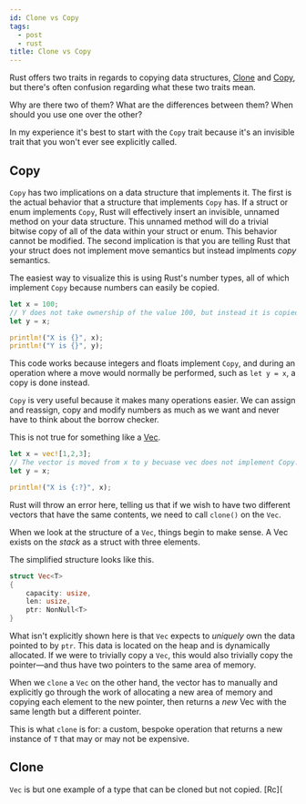 ```yaml
---
id: Clone vs Copy
tags:
  - post
  - rust
title: Clone vs Copy
---
```


Rust offers two traits in regards to copying data structures, [Clone](https://doc.rust-lang.org/std/clone/trait.Clone.html)
and [Copy](https://doc.rust-lang.org/std/marker/trait.Copy.html), but there's often confusion regarding what these two traits mean.

Why are there two of them? What are the differences between them? When should you use one over the other?

In my experience it's best to start with the `Copy` trait because it's an invisible trait that you won't ever see explicitly called.

## Copy

`Copy` has two implications on a data structure that implements it. The first is the actual behavior that a structure that implements `Copy` has.
If a struct or enum implements `Copy`, Rust will effectively insert an invisible, unnamed method on your data structure. 
This unnamed method will do a trivial bitwise copy of all of the data within your struct or enum. This behavior cannot be modified. 
The second implication is that you are telling Rust that your struct does not implement move semantics but instead implments *copy* semantics.

The easiest way to visualize this is using Rust's number types, all of which implement `Copy` because numbers can easily be copied.

```rust
let x = 100;
// Y does not take ownership of the value 100, but instead it is copied from X to Y.
let y = x;

println!("X is {}", x);
println!("Y is {}", y);
```

This code works because integers and floats implement `Copy`, and during an operation where a move would normally be performed, such as `let y = x`, a copy is done instead.

`Copy` is very useful because it makes many operations easier. We can assign and reassign, copy and modify numbers as much as we want and never have to think about the borrow checker.

This is not true for something like a [Vec](https://doc.rust-lang.org/std/vec/struct.Vec.html).

```rust
let x = vec![1,2,3];
// The vector is moved from x to y becuase vec does not implement Copy.
let y = x;

println!("X is {:?}", x);
```

Rust will throw an error here, telling us that if we wish to have two different vectors that have the same contents, we need to call `clone()` on the `Vec`.

When we look at the structure of a `Vec`, things begin to make sense. A Vec exists on the *stack* as a struct with three elements.

The simplified structure looks like this.

```rust
struct Vec<T>
{
    capacity: usize,
    len: usize,
    ptr: NonNull<T>
}
```

What isn't explicitly shown here is that `Vec` expects to *uniquely* own the data pointed to by `ptr`. This data is located on the heap and is dynamically allocated.
If we were to trivially copy a `Vec`, this would also trivially copy the pointer—and thus have two pointers to the same area of memory.

When we `clone` a `Vec` on the other hand, the vector has to manually and explicitly go through the work of allocating a new area of memory and copying each element to the new pointer, then returns a *new* Vec with the same length but a different pointer.

This is what `clone` is for: a custom, bespoke operation that returns a new instance of `T` that may or may not be expensive.

## Clone 

`Vec` is but one example of a type that can be cloned but not copied. [Rc](

